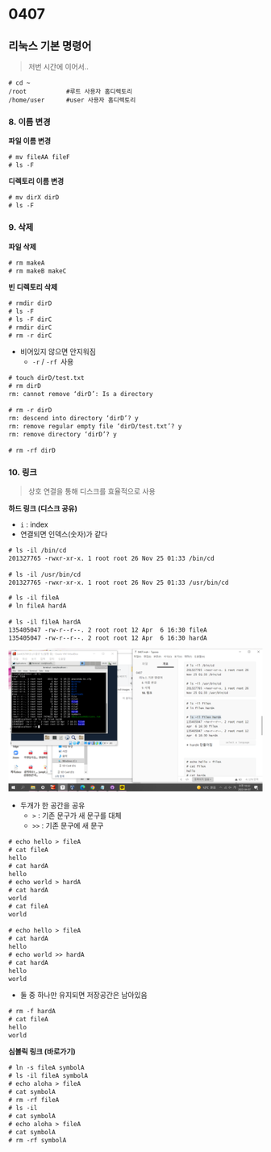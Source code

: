 # 0407



## 리눅스 기본 명령어

> 저번 시간에 이어서..

```
# cd ~
/root 			#루트 사용자 홈디렉토리
/home/user		#user 사용자 홈디렉토리
```



### 8. 이름 변경

**파일 이름 변경**

```
# mv fileAA fileF
# ls -F
```



**디렉토리 이름 변경**

```
# mv dirX dirD
# ls -F
```





### 9. 삭제

**파일 삭제**

```
# rm makeA
# rm makeB makeC
```



**빈 디렉토리 삭제**

```
# rmdir dirD
# ls -F
# ls -F dirC
# rmdir dirC
# rm -r dirC
```



* 비어있지 않으면 안지워짐
  * `-r` / `-rf `사용

```
# touch dirD/test.txt
# rm dirD
rm: cannot remove ‘dirD’: Is a directory

# rm -r dirD
rm: descend into directory ‘dirD’? y
rm: remove regular empty file ‘dirD/test.txt’? y
rm: remove directory ‘dirD’? y

# rm -rf dirD
```



### 10. 링크

> 상호 연결을 통해 디스크를 효율적으로 사용



**하드 링크 (디스크 공유)**

* `i` : index 
* 연결되면 인덱스(숫자)가 같다

```
# ls -il /bin/cd
201327765 -rwxr-xr-x. 1 root root 26 Nov 25 01:33 /bin/cd

# ls -il /usr/bin/cd
201327765 -rwxr-xr-x. 1 root root 26 Nov 25 01:33 /usr/bin/cd
```

```
# ls -il fileA
# ln fileA hardA

# ls -il fileA hardA
135405047 -rw-r--r--. 2 root root 12 Apr  6 16:30 fileA
135405047 -rw-r--r--. 2 root root 12 Apr  6 16:30 hardA
```

![image-20220407103236054](md-images/0407/image-20220407103236054.png)



* 두개가 한 공간을 공유
  * `>` : 기존 문구가 새 문구를 대체
  * `>>` : 기존 문구에 새 문구

```
# echo hello > fileA
# cat fileA
hello
# cat hardA
hello
# echo world > hardA
# cat hardA
world
# cat fileA
world

# echo hello > fileA
# cat hardA
hello
# echo world >> hardA
# cat hardA
hello
world
```



* 둘 중 하나만 유지되면 저장공간은 남아있음

```
# rm -f hardA
# cat fileA
hello
world
```



**심볼릭 링크 (바로가기)**







```
# ln -s fileA symbolA
# ls -il fileA symbolA
# echo aloha > fileA
# cat symbolA
# rm -rf fileA
# ls -il
# cat symbolA
# echo aloha > fileA
# cat symbolA
# rm -rf symbolA
```

